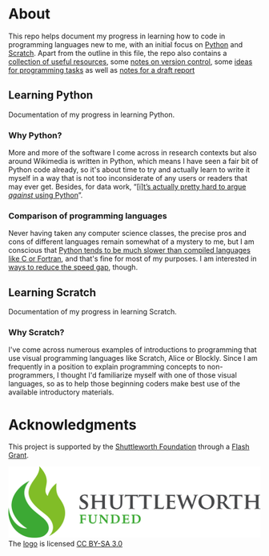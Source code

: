 # About
This repo helps document my progress in learning how to code in programming languages new to me, with an initial focus on [Python](https://www.python.org/) and [Scratch](https://scratch.mit.edu/). Apart from the outline in this file, the repo also contains a [collection of useful resources](https://github.com/Daniel-Mietchen/learning2code/blob/master/resources.md), some [notes on version control](https://github.com/Daniel-Mietchen/learning2code/blob/master/version-control.md), some [ideas for programming tasks](https://github.com/Daniel-Mietchen/learning2code/blob/master/tasks.md) as well as [notes for a draft report](https://github.com/Daniel-Mietchen/learning2code/blob/master/report.md)

## Learning Python
Documentation of my progress in learning Python. 

### Why Python?
More and more of the software I come across in research contexts but also around Wikimedia is written in Python, which means I have seen a fair bit of Python code already, so it's about time to try and actually learn to write it myself in a way that is not too inconsiderate of any users or readers that may ever get. Besides, for data work, “[[i]t’s actually pretty hard to argue *against* using Python](https://breakthroughanalysis.com/2016/06/23/for-data-work-its-actually-pretty-hard-to-argue-against-using-python/)”.

### Comparison of programming languages
Never having taken any computer science classes, the precise pros and cons of different languages remain somewhat of a mystery to me, but I am conscious that [Python tends to be much slower than compiled languages like C or Fortran](http://jonathankinlay.com/index.php/2015/02/comparison-programming-languages), and that's fine for most of my purposes. I am interested in [ways to reduce the speed gap](https://jakevdp.github.io/blog/2015/02/24/optimizing-python-with-numpy-and-numba/), though.

## Learning Scratch
Documentation of my progress in learning Scratch. 

### Why Scratch?
I've come across numerous examples of introductions to programming that use visual programming languages like Scratch, Alice or Blockly. Since I am frequently in a position to explain programming concepts to non-programmers, I thought I'd familiarize myself with one of those visual languages, so as to help those beginning coders make best use of the available introductory materials.

# Acknowledgments
This project is supported by the [Shuttleworth Foundation](https://www.shuttleworthfoundation.org/) through a [Flash Grant](https://www.shuttleworthfoundation.org/flashgrants/).

![Shuttleworth Foundation Logo](https://github.com/ShuttleworthFoundation/Logos/blob/master/Shuttleworth%20Funded/Shuttleworth%20Funded%20RGB/Shuttleworth%20Funded.jpg)
The [logo](https://github.com/ShuttleworthFoundation/Logos/blob/master/Shuttleworth%20Funded/Shuttleworth%20Funded%20RGB/Shuttleworth%20Funded.jpg) is licensed [CC BY-SA 3.0](https://creativecommons.org/licenses/by-sa/3.0/)

